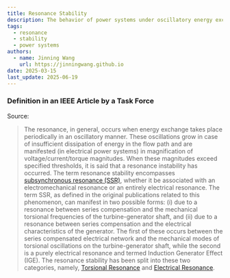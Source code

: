 ```yaml
---
title: Resonance Stability
description: The behavior of power systems under oscillatory energy exchange conditions.
tags:
  - resonance
  - stability
  - power systems
authors:
  - name: Jinning Wang
    url: https://jinningwang.github.io
date: 2025-03-15
last_update: 2025-06-19
---
```


### Definition in an IEEE Article by a Task Force

Source: <d-cite key="hatziargyriou2021stability"></d-cite>

> The resonance, in general, occurs when energy exchange takes place periodically in an oscillatory manner. These oscillations grow in case of insufficient dissipation of energy in the flow path and are manifested (in electrical power systems) in magnification of voltage/current/torque magnitudes. When these magnitudes exceed specified thresholds, it is said that a resonance instability has occurred. The term resonance stability encompasses [subsynchronous resonance (SSR)](/wiki/subsynchronous-resonance), whether it be associated with an electromechanical resonance or an entirely electrical resonance.
> The term SSR, as defined in the original publications related to this phenomenon, can manifest in two possible forms: (i) due to a resonance between series compensation and the mechanical torsional frequencies of the turbine-generator shaft, and (ii) due to a resonance between series compensation and the electrical characteristics of the generator. The first of these occurs between the series compensated electrical network and the mechanical modes of torsional oscillations on the turbine-generator shaft, while the second is a purely electrical resonance and termed Induction Generator Effect (IGE).
> The resonance stability has been split into these two categories, namely, [Torsional Resonance](/wiki/torsional-resonance) and [Electrical Resonance](/wiki/electrical-resonance).
